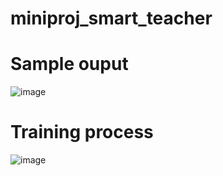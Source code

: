 # miniproj_smart_teacher

# Sample ouput
![image](https://user-images.githubusercontent.com/85666415/236633785-fc4adb61-8bf7-42ff-8d32-e6c6198da3f4.png)
# Training process
![image](https://user-images.githubusercontent.com/85666415/236633795-7de57529-8c08-44ab-a98e-b85cb8fcb9e4.png)
